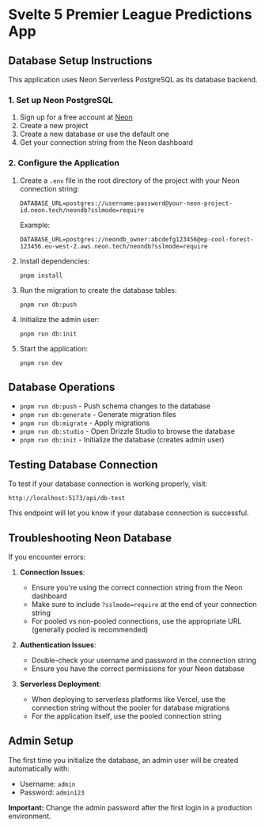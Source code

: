 # Svelte 5 Premier League Predictions App

## Database Setup Instructions

This application uses Neon Serverless PostgreSQL as its database backend.

### 1. Set up Neon PostgreSQL

1. Sign up for a free account at [Neon](https://neon.tech)
2. Create a new project
3. Create a new database or use the default one
4. Get your connection string from the Neon dashboard

### 2. Configure the Application

1. Create a `.env` file in the root directory of the project with your Neon connection string:

   ```
   DATABASE_URL=postgres://username:password@your-neon-project-id.neon.tech/neondb?sslmode=require
   ```

   Example:

   ```
   DATABASE_URL=postgres://neondb_owner:abcdefg123456@ep-cool-forest-123456.eu-west-2.aws.neon.tech/neondb?sslmode=require
   ```

2. Install dependencies:

   ```
   pnpm install
   ```

3. Run the migration to create the database tables:

   ```
   pnpm run db:push
   ```

4. Initialize the admin user:

   ```
   pnpm run db:init
   ```

5. Start the application:
   ```
   pnpm run dev
   ```

## Database Operations

- `pnpm run db:push` - Push schema changes to the database
- `pnpm run db:generate` - Generate migration files
- `pnpm run db:migrate` - Apply migrations
- `pnpm run db:studio` - Open Drizzle Studio to browse the database
- `pnpm run db:init` - Initialize the database (creates admin user)

## Testing Database Connection

To test if your database connection is working properly, visit:

```
http://localhost:5173/api/db-test
```

This endpoint will let you know if your database connection is successful.

## Troubleshooting Neon Database

If you encounter errors:

1. **Connection Issues**:

   - Ensure you're using the correct connection string from the Neon dashboard
   - Make sure to include `?sslmode=require` at the end of your connection string
   - For pooled vs non-pooled connections, use the appropriate URL (generally pooled is recommended)

2. **Authentication Issues**:

   - Double-check your username and password in the connection string
   - Ensure you have the correct permissions for your Neon database

3. **Serverless Deployment**:
   - When deploying to serverless platforms like Vercel, use the connection string without the pooler for database migrations
   - For the application itself, use the pooled connection string

## Admin Setup

The first time you initialize the database, an admin user will be created automatically with:

- Username: `admin`
- Password: `admin123`

**Important:** Change the admin password after the first login in a production environment.
